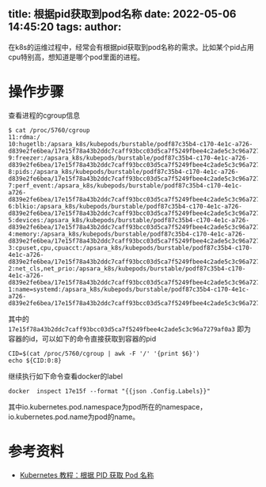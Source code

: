 title: 根据pid获取到pod名称
date: 2022-05-06 14:45:20
tags:
author:
---
在k8s的运维过程中，经常会有根据pid获取到pod名称的需求。比如某个pid占用cpu特别高，想知道是哪个pod里面的进程。

# 操作步骤

查看进程的cgroup信息

```
$ cat /proc/5760/cgroup 
11:rdma:/
10:hugetlb:/apsara_k8s/kubepods/burstable/podf87c35b4-c170-4e1c-a726-d839e2fe6bea/17e15f78a43b2ddc7caff93bcc03d5ca7f5249fbee4c2ade5c3c96a7279af0a3
9:freezer:/apsara_k8s/kubepods/burstable/podf87c35b4-c170-4e1c-a726-d839e2fe6bea/17e15f78a43b2ddc7caff93bcc03d5ca7f5249fbee4c2ade5c3c96a7279af0a3
8:pids:/apsara_k8s/kubepods/burstable/podf87c35b4-c170-4e1c-a726-d839e2fe6bea/17e15f78a43b2ddc7caff93bcc03d5ca7f5249fbee4c2ade5c3c96a7279af0a3
7:perf_event:/apsara_k8s/kubepods/burstable/podf87c35b4-c170-4e1c-a726-d839e2fe6bea/17e15f78a43b2ddc7caff93bcc03d5ca7f5249fbee4c2ade5c3c96a7279af0a3
6:blkio:/apsara_k8s/kubepods/burstable/podf87c35b4-c170-4e1c-a726-d839e2fe6bea/17e15f78a43b2ddc7caff93bcc03d5ca7f5249fbee4c2ade5c3c96a7279af0a3
5:devices:/apsara_k8s/kubepods/burstable/podf87c35b4-c170-4e1c-a726-d839e2fe6bea/17e15f78a43b2ddc7caff93bcc03d5ca7f5249fbee4c2ade5c3c96a7279af0a3
4:memory:/apsara_k8s/kubepods/burstable/podf87c35b4-c170-4e1c-a726-d839e2fe6bea/17e15f78a43b2ddc7caff93bcc03d5ca7f5249fbee4c2ade5c3c96a7279af0a3
3:cpuset,cpu,cpuacct:/apsara_k8s/kubepods/burstable/podf87c35b4-c170-4e1c-a726-d839e2fe6bea/17e15f78a43b2ddc7caff93bcc03d5ca7f5249fbee4c2ade5c3c96a7279af0a3
2:net_cls,net_prio:/apsara_k8s/kubepods/burstable/podf87c35b4-c170-4e1c-a726-d839e2fe6bea/17e15f78a43b2ddc7caff93bcc03d5ca7f5249fbee4c2ade5c3c96a7279af0a3
1:name=systemd:/apsara_k8s/kubepods/burstable/podf87c35b4-c170-4e1c-a726-d839e2fe6bea/17e15f78a43b2ddc7caff93bcc03d5ca7f5249fbee4c2ade5c3c96a7279af0a3

```

其中的 `17e15f78a43b2ddc7caff93bcc03d5ca7f5249fbee4c2ade5c3c96a7279af0a3` 即为容器的id，可以如下的命令直接获取到容器的pid

```
CID=$(cat /proc/5760/cgroup | awk -F '/' '{print $6}')
echo ${CID:0:8}
```

继续执行如下命令查看docker的label

```
docker  inspect 17e15f --format "{{json .Config.Labels}}" 
```

其中io.kubernetes.pod.namespace为pod所在的namespace，io.kubernetes.pod.name为pod的name。

# 参考资料
- [Kubernetes 教程：根据 PID 获取 Pod 名称](https://icloudnative.io/posts/find-kubernetes-pod-info-from-process-id/)

